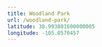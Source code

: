 ```yaml
---
title: Woodland Park
url: /woodland-park/
latitude: 38.993801600000005
longitude: -105.0570457
---
```

